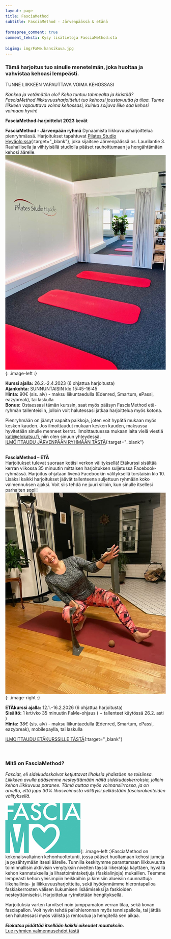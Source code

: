 ```yaml
---
layout: page
title: FasciaMethod
subtitle: FasciaMethod - Järvenpäässä & etänä

formspree_comment: true
comment_teksti: Kysy lisätietoja FasciaMethod:sta

bigimg: img/FaMe.kansikuva.jpg
---
```


### Tämä harjoitus tuo sinulle menetelmän, joka huoltaa ja vahvistaa kehoasi lempeästi.
<p></p>
<p class="otsikkolistapalkki">
TUNNE LIIKKEEN VAPAUTTAVA VOIMA KEHOSSASI
</p>


*Kankea ja vetämätön olo? Keho tuntuu tahmealta ja kiristää?*  
*FasciaMethod liikkuvuusharjoittelut tuo kehoosi joustavuutta ja tilaa. Tunne liikkeen vapauttava voima kehossasi, kuinka soljuva liike saa kehosi voimaan hyvin!*

**FasciaMethod-harjoittelut 2023 kevät**

**FasciaMethod - Järvenpään ryhmä**
Dynaamista liikkuvuusharjoittelua pienryhmässä. Harjoitukset tapahtuvat [Pilates Studio Hyväolo:ssa](https://pilatesstudiohyvaolo.fi/){:target="_blank"}, joka sijaitsee Järvenpäässä os. Laurilantie 3. Rauhallisella ja viihtyisällä studiolla pääset rauhoittumaan ja hengähtämään kehosi äärelle.
![hyvaolo](/img/hyvaolo.jpg "Hyvaolo"){: .image-left :}

**Kurssi ajalla:** 26.2.-2.4.2023 (6 ohjattua harjoitusta)<br/>
**Ajankohta:** SUNNUNTAISIN klo 15:45-16:45<br/>
**Hinta:** 90€ (sis. alv) - maksu liikuntaedulla (Edenred, Smartum, ePassi, eazybreak), tai laskulla<br/>
**Bonus:** Ostaessasi tämän kurssin, saat myös pääsyn FasciaMethod etä-ryhmän tallenteisiin, jolloin voit halutessasi jatkaa harjoittelua myös kotona.

Pienryhmään on jäänyt vapaita paikkoja, joten voit hypätä mukaan myös kesken kauden. Jos ilmoittaudut mukaan kesken kauden, maksussa hyvitetään sinulle menneet kerrat. Ilmoittautuessa mukaan laita vielä viestiä kati@elokatsu.fi, niin olen sinuun yhteydessä.  
[ILMOITTAUDU JÄRVENPÄÄN RYHMÄÄN TÄSTÄ](https://forms.gle/zNTBNj12C4xvyYBb8){:target="_blank"}  
<br/>

**FasciaMethod – ETÄ**  
Harjoitukset tulevat suoraan kotiisi verkon välityksellä! Etäkurssi sisältää kerran viikossa 35 minuutin mittaisen harjoituksen suljetussa Facebook-ryhmässä. Harjoitus ohjataan livenä Facebookin välityksellä torstaisin klo 10. Lisäksi kaikki harjoitukset jäävät tallenteena suljettuun ryhmään koko valmennuksen ajaksi. Voit siis tehdä ne juuri silloin, kun sinulle itsellesi parhaiten sopii!
![fasciamethod](/img/Fame.mainoskuva.jpg "FasciaMethod"){: .image-right :}

**ETÄkurssi ajalla:** 12.1.-16.2.2026 (6 ohjattua harjoitusta) <br/>
**Sisältö:** 1 krt/vko 35 minuutin FaMe-ohjaus ( + tallenteet käytössä 26.2. asti )<br/>
**Hinta:** 38€ (sis. alv) - maksu liikuntaedulla (Edenred, Smartum, ePassi, eazybreak), mobilepaylla, tai laskulla

[ILMOITTAUDU ETÄKURSSILLE TÄSTÄ](https://forms.gle/RB3bumHPkZEH2apw7){:target="_blank"}  
<br/><br/>

### Mitä on FasciaMethod?


*Fasciat, eli sidekudoskalvot ketjuttavat lihaksia yhdistäen ne toisiinsa. Liikkeen avulla pääsemme nesteyttämään näitä sidekudoskerroksia, jolloin kehon liikkuvuus paranee. Tämä auttaa myös voimansiirrossa, ja on arveltu, että jopa 30% lihasvoimasta välittyisi pelkästään fasciarakenteiden välityksellä.*

![fasciamethod_logo](/img/fasciaME-pieni.jpg "FasciaMethod logo"){: .image-left :}FasciaMethod on kokonaisvaltainen kehonhuoltotunti, jossa pääset huoltamaan kehosi jumeja ja pysähtymään itsesi äärelle. Tunnilla keskitymme parantamaan liikkuvuutta toiminnallisin aktiivisin venytyksin nivelten täysiä liikeratoja käyttäen, hyvällä kehon kannatuksella ja lihastoimintaketjuja (faskialinjoja) mukaillen. 
Teemme lempeästi kehon yleisimpiin heikkoihin ja kireisiin alueisiin
suunnattuja liikehallinta- ja liikkuvuusharjoitteita, sekä hyödynnämme hierontapalloa faskiakerrosten välisen liukumisen lisäämiseksi ja faskioiden nesteyttämiseksi.
Harjoittelua rytmitetään hengityksellä. 

Harjoituksia varten tarvitset noin jumppamaton verran tilaa, sekä kovan fasciapallon. Voit hyvin tehdä pallohieronnan myös tennispallolla, tai jättää sen halutessasi myös välistä ja rentoutua ja hengitellä sen aikaa. 

**_Elokatsu pidättää itsellään kaikki oikeudet muutoksiin._**  
[Lue ryhmien valmennusehdot tästä](/valmennusehdot)
